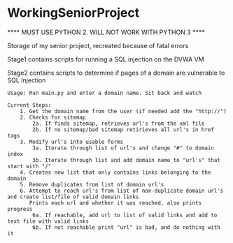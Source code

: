 # WorkingSeniorProject


****	MUST USE PYTHON 2. WILL NOT WORK WITH PYTHON 3 ****

Storage of my senior project, recreated because of fatal errors

Stage1 contains scripts for running a SQL injection on the DVWA VM

Stage2 contains scripts to determine if pages of a domain are vulnerable to SQL Injection
	
	Usage: Run main.py and enter a domain name. Sit back and watch

	Current Steps:
		1. Get the domain name from the user (if needed add the "http://")
		2. Checks for sitemap
			2a. If finds sitemap, retrieves url's from the xml file
			2b. If no sitemap/bad sitemap retirieves all url's in href tags
		3. Modify url's into usable forms
			3a. Iterate through list of url's and change "#" to domain index
			3b. Iterate through list and add domain name to "url's" that start with "/"
		4. Creates new list that only contains links belonging to the domain
		5. Remove duplicates from list of domain url's
		6. Attempt to reach url's from list of non-duplicate domain url's and create list/file of valid domain links
		   Prints each url and whether it was reached, also prints progress
			6a. If reachable, add url to list of valid links and add to text file with valid links 
			6b. If not reachable print "url" is bad, and do nothing with it
